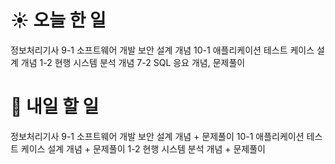 # ☀️ 오늘 한 일
정보처리기사 
9-1 소프트웨어 개발 보안 설계 개념
10-1 애플리케이션 테스트 케이스 설계 개념
1-2 현행 시스템 분석 개념
7-2 SQL 응요 개념, 문제풀이
# 🚩 내일 할 일
정보처리기사 
9-1 소프트웨어 개발 보안 설계 개념 + 문제풀이
10-1 애플리케이션 테스트 케이스 설계 개념 + 문제풀이
1-2 현행 시스템 분석 개념 + 문제풀이
